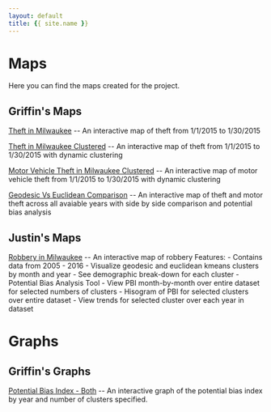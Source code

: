 ```yaml
---
layout: default
title: {{ site.name }}
---
```

# Maps

Here you can find the maps created for the project.

## Griffin's Maps

[Theft in Milwaukee](./theftmap.html) -- An interactive map of theft from 1/1/2015 to 1/30/2015

[Theft in Milwaukee Clustered](./theftMapd3.html) -- An interactive map of theft from 1/1/2015 to 1/30/2015 with dynamic clustering

[Motor Vehicle Theft in Milwaukee Clustered](./motorTheftMapd3.html) -- An interactive map of motor vehicle theft from 1/1/2015 to 1/30/2015 with dynamic clustering

[Geodesic Vs Euclidean Comparison](./comparisonMap.html) -- An interactive map of theft and motor theft across all avaiable years with side by side comparison and potential bias analysis


## Justin's Maps

[Robbery in Milwaukee](./robbery-bias.html) -- An interactive map of robbery
      Features: 
          - Contains data from 2005 - 2016
          - Visualize geodesic and euclidean kmeans clusters by month and year
          - See demographic break-down for each cluster
          - Potential Bias Analysis Tool
              - View PBI month-by-month over entire dataset for selected numbers of clusters
              - Hisogram of PBI for selected clusters over entire dataset
              - View trends for selected cluster over each year in dataset

# Graphs

## Griffin's Graphs

[Potential Bias Index - Both](./bothgraph.html) -- An interactive graph of the potential bias index by year and number of clusters specified.
